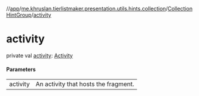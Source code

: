 //[app](../../../index.md)/[me.khruslan.tierlistmaker.presentation.utils.hints.collection](../index.md)/[CollectionHintGroup](index.md)/[activity](activity.md)

# activity

private val [activity](activity.md): [Activity](https://developer.android.com/reference/kotlin/android/app/Activity.html)

#### Parameters

| | |
|---|---|
| activity | An activity that hosts the fragment. |
